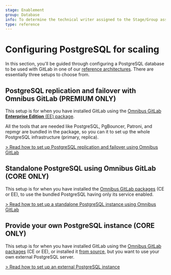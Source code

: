 ```yaml
---
stage: Enablement
group: Database
info: To determine the technical writer assigned to the Stage/Group associated with this page, see https://about.gitlab.com/handbook/engineering/ux/technical-writing/#designated-technical-writers
type: reference
---
```


# Configuring PostgreSQL for scaling

In this section, you'll be guided through configuring a PostgreSQL database to
be used with GitLab in one of our [reference architectures](../reference_architectures/index.md).
There are essentially three setups to choose from.

## PostgreSQL replication and failover with Omnibus GitLab **(PREMIUM ONLY)**

This setup is for when you have installed GitLab using the
[Omnibus GitLab **Enterprise Edition** (EE) package](https://about.gitlab.com/install/?version=ee).

All the tools that are needed like PostgreSQL, PgBouncer, Patroni, and repmgr are bundled in
the package, so you can it to set up the whole PostgreSQL infrastructure (primary, replica).

[> Read how to set up PostgreSQL replication and failover using Omnibus GitLab](replication_and_failover.md)

## Standalone PostgreSQL using Omnibus GitLab **(CORE ONLY)**

This setup is for when you have installed the
[Omnibus GitLab packages](https://about.gitlab.com/install/) (CE or EE),
to use the bundled PostgreSQL having only its service enabled.

[> Read how to set up a standalone PostgreSQL instance using Omnibus GitLab](standalone.md)

## Provide your own PostgreSQL instance **(CORE ONLY)**

This setup is for when you have installed GitLab using the
[Omnibus GitLab packages](https://about.gitlab.com/install/) (CE or EE),
or installed it [from source](../../install/installation.md), but you want to use
your own external PostgreSQL server.

[> Read how to set up an external PostgreSQL instance](external.md)
